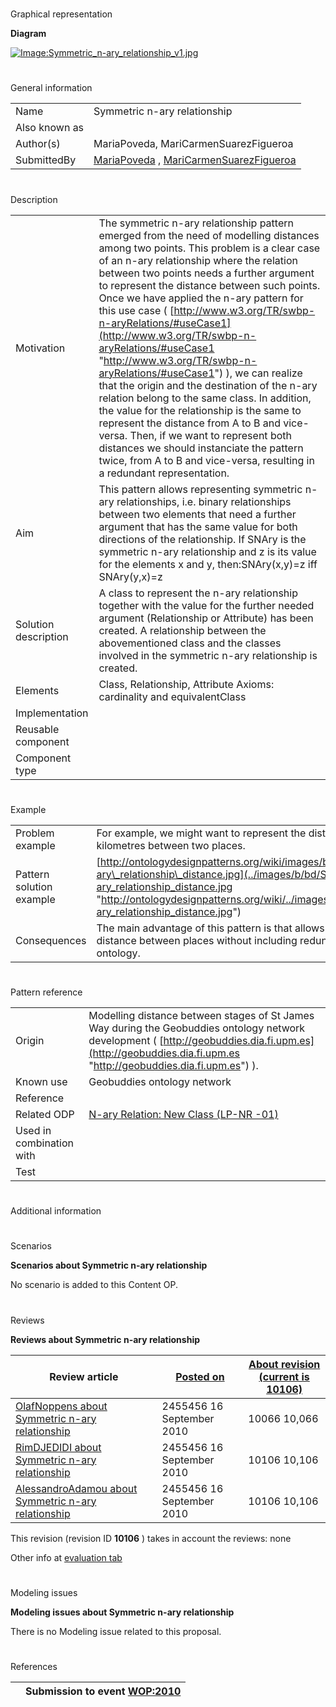 # 

 Graphical representation



__Diagram__ 





[![Image:Symmetric_n-ary_relationship_v1.jpg‎](../images/4/49/Symmetric_n-ary_relationship_v1.jpg)](../Image/Symmetric_n-ary_relationship_v1.jpg "Image:Symmetric_n-ary_relationship_v1.jpg‎")





# 

 General information




|  |  |
| --- | --- |
|  Name  |  Symmetric n-ary relationship  |
|  Also known as  |  |
|  Author(s)  |  MariaPoveda, MariCarmenSuarezFigueroa  |
|  SubmittedBy  | [MariaPoveda](../User/MariaPoveda "User:MariaPoveda")  , [MariCarmenSuarezFigueroa](../User/MariCarmenSuarezFigueroa "User:MariCarmenSuarezFigueroa")  |



  





# 

 Description




|  |  |
| --- | --- |
|  Motivation  |  The symmetric n-ary relationship pattern emerged from the need of modelling distances among two points.  This problem is a clear case of an n-ary relationship where the relation between two points needs a further argument to represent the distance between such points.  Once we have applied the n-ary pattern for this use case ( [http://www.w3.org/TR/swbp-n-aryRelations/#useCase1](http://www.w3.org/TR/swbp-n-aryRelations/#useCase1 "http://www.w3.org/TR/swbp-n-aryRelations/#useCase1")  ), we can realize that the origin and the destination of the n-ary relation belong to the same class. In addition, the value for the relationship is the same to represent the distance from A to B and vice-versa. Then, if we want to represent both distances we should instanciate the pattern twice, from A to B and vice-versa, resulting in a redundant representation.  |
|  Aim  |  This pattern allows representing symmetric n-ary relationships, i.e. binary relationships between two elements that need a further argument that has the same value for both directions of the relationship.  If SNAry is the symmetric n-ary relationship and z is its value for the elements x and y, then:SNAry(x,y)=z iff SNAry(y,x)=z  |
|  Solution description  |  A class to represent the n-ary relationship together with the value for the further needed argument (Relationship or Attribute) has been created.  A relationship between the abovementioned class and the classes involved in the symmetric n-ary relationship is created.  |
|  Elements  |  Class, Relationship, Attribute  Axioms: cardinality and equivalentClass  |
|  Implementation  |  |
|  Reusable component  |  |
|  Component type  |  |



  





# 

 Example




|  |  |
| --- | --- |
|  Problem example  |  For example, we might want to represent the distance expressed in kilometres between two places.  |
|  Pattern solution example  | [http://ontologydesignpatterns.org/wiki/images/b/bd/Symmetric\_n-ary\_relationship\_distance.jpg](../images/b/bd/Symmetric_n-ary_relationship_distance.jpg "http://ontologydesignpatterns.org/wiki/../images/b/bd/Symmetric_n-ary_relationship_distance.jpg")  |
|  Consequences  |  The main advantage of this pattern is that allows representing distance between places without including redundancy in the ontology.  |



  





# 

 Pattern reference




|  |  |
| --- | --- |
|  Origin  |  Modelling distance between stages of St James Way during the Geobuddies ontology network development ( [http://geobuddies.dia.fi.upm.es](http://geobuddies.dia.fi.upm.es "http://geobuddies.dia.fi.upm.es")  ).  |
|  Known use  |  Geobuddies ontology network  |
|  Reference  |  |
|  Related ODP  | [N-ary Relation: New Class (LP-NR -01)](http://ontologydesignpatterns.org/wiki/index.php?title=N-ary_Relation:_New_Class_%28LP-NR_-01%29&action=edit&redlink=1 "N-ary Relation: New Class (LP-NR -01) (not yet written)")  |
|  Used in combination with  |  |
|  Test  |  |



# 

 Additional information



# 

 Scenarios




__Scenarios about Symmetric n-ary relationship__ 


 No scenario is added to this Content OP.
 




# 

 Reviews




__Reviews about Symmetric n-ary relationship__ 



|  Review article  | [Posted on](../Property/CreationDate "Property:CreationDate")  | [About revision (current is 10106)](../Property/ReviewAboutVersion "Property:ReviewAboutVersion")  |
| --- | --- | --- |
| [OlafNoppens about Symmetric n-ary relationship](../Reviews/OlafNoppens_about_Symmetric_n-ary_relationship "Reviews:OlafNoppens about Symmetric n-ary relationship")  |  2455456  16 September 2010  |  10066  10,066  |
| [RimDJEDIDI about Symmetric n-ary relationship](../Reviews/RimDJEDIDI_about_Symmetric_n-ary_relationship "Reviews:RimDJEDIDI about Symmetric n-ary relationship")  |  2455456  16 September 2010  |  10106  10,106  |
| [AlessandroAdamou about Symmetric n-ary relationship](../Reviews/AlessandroAdamou_about_Symmetric_n-ary_relationship "Reviews:AlessandroAdamou about Symmetric n-ary relationship")  |  2455456  16 September 2010  |  10106  10,106  |



 This revision (revision ID
 __10106__ 
 ) takes in account the reviews: none
 



 Other info at
 [evaluation tab](http://ontologydesignpatterns.org/wiki/index.php?title=Submissions:Symmetric_n-ary_relationship&action=evaluation "http://ontologydesignpatterns.org/wiki/index.php?title=Submissions:Symmetric_n-ary_relationship&action=evaluation") 





  





# 

 Modeling issues




__Modeling issues about Symmetric n-ary relationship__ 


 There is no Modeling issue related to this proposal.
 




  





# 

 References



  






|  |  Submission to event [WOP:2010](../WOP/2010 "WOP:2010")  |
| --- | --- |